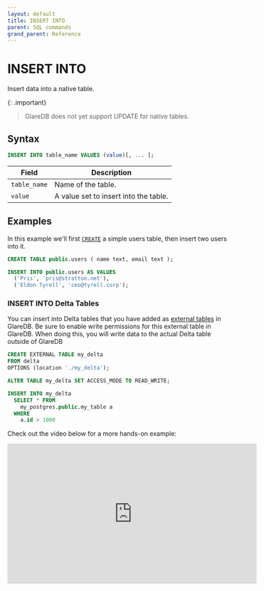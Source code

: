 ```yaml
---
layout: default
title: INSERT INTO
parent: SQL commands
grand_parent: Reference
---
```


# INSERT INTO

Insert data into a native table.

{: .important}

> GlareDB does not yet support UPDATE for native tables.

## Syntax

```sql
INSERT INTO table_name VALUES (value)[, ... ];
```

| Field        | Description                           |
| ------------ | ------------------------------------- |
| `table_name` | Name of the table.                    |
| `value`      | A value set to insert into the table. |

## Examples

In this example we'll first [`CREATE`] a simple users table, then insert two
users into it.

```sql
CREATE TABLE public.users ( name text, email text );

INSERT INTO public.users AS VALUES
  ('Pris', 'pris@stratton.net'),
  ('Eldon Tyrell', 'ceo@tyrell.corp');
```

### INSERT INTO Delta Tables

You can insert into Delta tables that you have added as [external tables] in
GlareDB. Be sure to enable write permissions for this external table in
GlareDB. When doing this, you will write data to the actual Delta table outside
of GlareDB

```sql
CREATE EXTERNAL TABLE my_delta
FROM delta
OPTIONS (location './my_delta');

ALTER TABLE my_delta SET ACCESS_MODE TO READ_WRITE;

INSERT INTO my_delta
  SELECT * FROM
    my_postgres.public.my_table a
  WHERE
    a.id > 1000
```

Check out the video below for a more hands-on example:

<!-- markdownlint-disable -->
<iframe width="560" height="315" src="https://www.youtube.com/embed/7W9Y_zZEENg?si=vNupX8HS8AnOrm_O" title="YouTube video player" frameborder="0" allow="accelerometer; autoplay; clipboard-write; encrypted-media; gyroscope; picture-in-picture; web-share" referrerpolicy="strict-origin-when-cross-origin" allowfullscreen></iframe>
<!-- markdownlint-enable -->

[`CREATE`]: /reference/sql-commands/create-table/
[external tables]: /reference/sql-commands/create-external-table/
